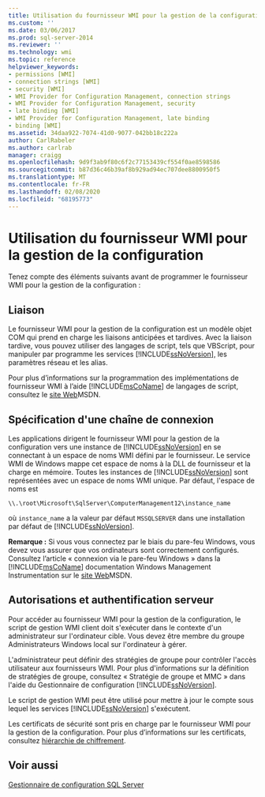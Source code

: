 ```yaml
---
title: Utilisation du fournisseur WMI pour la gestion de la configuration | Microsoft Docs
ms.custom: ''
ms.date: 03/06/2017
ms.prod: sql-server-2014
ms.reviewer: ''
ms.technology: wmi
ms.topic: reference
helpviewer_keywords:
- permissions [WMI]
- connection strings [WMI]
- security [WMI]
- WMI Provider for Configuration Management, connection strings
- WMI Provider for Configuration Management, security
- late binding [WMI]
- WMI Provider for Configuration Management, late binding
- binding [WMI]
ms.assetid: 34daa922-7074-41d0-9077-042bb18c222a
author: CarlRabeler
ms.author: carlrab
manager: craigg
ms.openlocfilehash: 9d9f3ab9f80c6f2c77153439cf554f0ae8598586
ms.sourcegitcommit: b87d36c46b39af8b929ad94ec707dee8800950f5
ms.translationtype: MT
ms.contentlocale: fr-FR
ms.lasthandoff: 02/08/2020
ms.locfileid: "68195773"
---
```

# <a name="working-with-the-wmi-provider-for-configuration-management"></a>Utilisation du fournisseur WMI pour la gestion de la configuration
  Tenez compte des éléments suivants avant de programmer le fournisseur WMI pour la gestion de la configuration :  
  
## <a name="binding"></a>Liaison  
 Le fournisseur WMI pour la gestion de la configuration est un modèle objet COM qui prend en charge les liaisons anticipées et tardives. Avec la liaison tardive, vous pouvez utiliser des langages de script, tels que VBScript, pour manipuler par programme les services [!INCLUDE[ssNoVersion](../../includes/ssnoversion-md.md)], les paramètres réseau et les alias.  
  
 Pour plus d’informations sur la programmation des implémentations de fournisseur WMI à l’aide [!INCLUDE[msCoName](../../includes/msconame-md.md)] de langages de script, consultez le [site Web](https://go.microsoft.com/fwlink/?linkid=15426)MSDN.  
  
## <a name="specifying-a-connection-string"></a>Spécification d'une chaîne de connexion  
 Les applications dirigent le fournisseur WMI pour la gestion de la configuration vers une instance de [!INCLUDE[ssNoVersion](../../includes/ssnoversion-md.md)] en se connectant à un espace de noms WMI défini par le fournisseur. Le service WMI de Windows mappe cet espace de noms à la DLL de fournisseur et la charge en mémoire. Toutes les instances de [!INCLUDE[ssNoVersion](../../includes/ssnoversion-md.md)] sont représentées avec un espace de noms WMI unique. Par défaut, l'espace de noms est  
  
```  
\\.\root\Microsoft\SqlServer\ComputerManagement12\instance_name  
```  
  
 où `instance_name` a la valeur par défaut `MSSQLSERVER` dans une installation par défaut de [!INCLUDE[ssNoVersion](../../includes/ssnoversion-md.md)].  
  
 **Remarque :** Si vous vous connectez par le biais du pare-feu Windows, vous devez vous assurer que vos ordinateurs sont correctement configurés. Consultez l’article « connexion via le pare-feu Windows » dans la [!INCLUDE[msCoName](../../includes/msconame-md.md)] documentation Windows Management Instrumentation sur le [site Web](https://go.microsoft.com/fwlink/?linkid=15426)MSDN.  
  
## <a name="permissions-and-server-authentication"></a>Autorisations et authentification serveur  
 Pour accéder au fournisseur WMI pour la gestion de la configuration, le script de gestion WMI client doit s'exécuter dans le contexte d'un administrateur sur l'ordinateur cible. Vous devez être membre du groupe Administrateurs Windows local sur l'ordinateur à gérer.  
  
 L'administrateur peut définir des stratégies de groupe pour contrôler l'accès utilisateur aux fournisseurs WMI. Pour plus d'informations sur la définition de stratégies de groupe, consultez « Stratégie de groupe et MMC » dans l'aide du Gestionnaire de configuration [!INCLUDE[ssNoVersion](../../includes/ssnoversion-md.md)].  
  
 Le script de gestion WMI peut être utilisé pour mettre à jour le compte sous lequel les services [!INCLUDE[ssNoVersion](../../includes/ssnoversion-md.md)] s'exécutent.  
  
 Les certificats de sécurité sont pris en charge par le fournisseur WMI pour la gestion de la configuration. Pour plus d’informations sur les certificats, consultez [hiérarchie de chiffrement](../security/encryption/encryption-hierarchy.md).  
  
## <a name="see-also"></a>Voir aussi  
 [Gestionnaire de configuration SQL Server](../sql-server-configuration-manager.md)  
  
  
